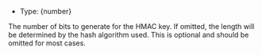 <!-- YAML
added: v15.0.0
-->

* Type: {number}

The number of bits to generate for the HMAC key. If omitted,
the length will be determined by the hash algorithm used.
This is optional and should be omitted for most cases.

